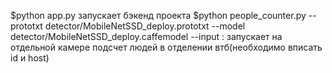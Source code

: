 $python app.py запускает бэкенд проекта
$python people_counter.py --prototxt detector/MobileNetSSD_deploy.prototxt --model detector/MobileNetSSD_deploy.caffemodel --input <ip>:<host>
 запускает на отдельной камере подсчет людей в отделении втб(необходимо вписать id и host)
